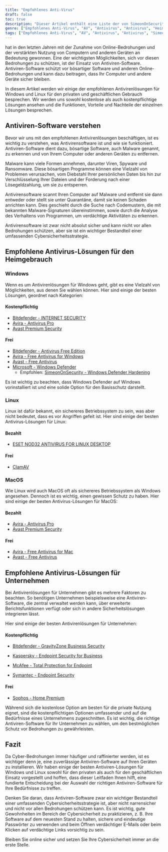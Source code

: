```yaml
---
title: "Empfohlenes Anti-Virus"
draft: false
toc: true
description: "Dieser Artikel enthält eine Liste der von SimeonOnSecurity empfohlenen Antiviren-Produkte für den privaten und geschäftlichen Einsatz. Die Rangliste basiert auf professionellen Meinungen und Tests mit bösartigen Mustern und umfasst nur Virenschutzfunktionen, Erkennung, Benutzerfreundlichkeit und Leistung. Windows-Benutzer können sowohl aus kostenpflichtigen als auch aus kostenlosen Optionen wählen, während Linux- und MacOS-Benutzer nur begrenzte Möglichkeiten haben, wobei kostenpflichtige Optionen nur für Linux verfügbar sind. Beachten Sie, dass AV unter Linux oder MacOS nicht erforderlich ist und die Verwendung von VPN oder Passwortmanagern, die mit der AV-Suite geliefert werden, nicht empfohlen wird. Der Artikel enthält auch Empfehlungen für VPN-Anbieter. An Empfehlungen für den geschäftlichen Einsatz wird derzeit gearbeitet."
genre: ["Empfohlenes Anti-Virus", "AV", "Antivirus", "Antivirus", "Heimgebrauch", "Geschäftliche Nutzung", "Windows", "Linux", "MacOS", "Cybersecurity"]
tags: ["Empfohlenes Anti-Virus", "AV", "Antivirus", "Antivirus", "SimeonOnSecurity's empfohlene Anti-Virus-Produkte", "VirusTotal", "AV-Fähigkeiten", "Erkennung", "Benutzererfahrung", "Leistung", "Windows", "Linux", "MacOS", "VPN", "Passwort-Manager", "VPNS", "Heimgebrauch", "Bezahlt", "Kostenlos", "Bitdefender - INTERNET SECURITY", "Avira - Antivirus Pro", "Avast Premium Sicherheit", "Bitdefender - Antivirus Free Edition", "Avira - Kostenloser Virenschutz für Windows", "Avast - Kostenloses Antivirus", "Microsoft - Windows Defender", "Windows Defender Hardening", "ESET NOD32", "ClamAV", "Avira - Kostenloser Virenschutz für Mac", "Sophos", "Geschäftliche Nutzung", "Cybersecurity"]
---
```

 hat in den letzten Jahren mit der Zunahme von Online-Bedrohungen und der verstärkten Nutzung von Computern und anderen Geräten an Bedeutung gewonnen. Eine der wichtigsten Möglichkeiten, sich vor diesen Bedrohungen zu schützen, ist der Einsatz von Antiviren-Software. Antiviren-Software schützt vor bösartiger Software und anderen Online-Bedrohungen und kann dazu beitragen, dass Ihr Computer und andere Geräte sicher bleiben.

In diesem Artikel werden wir einige der empfohlenen Antivirenlösungen für Windows und Linux für den privaten und geschäftlichen Gebrauch besprechen. Wir werden uns sowohl kostenlose als auch kostenpflichtige Lösungen ansehen und die Funktionen, Vorteile und Nachteile der einzelnen Lösungen besprechen.

## Antiviren-Software verstehen

Bevor wir uns mit den empfohlenen Antivirenlösungen beschäftigen, ist es wichtig zu verstehen, was Antivirensoftware ist und wie sie funktioniert. Antiviren-Software dient dazu, bösartige Software, auch Malware genannt, zu erkennen und von Ihrem Computer oder anderen Geräten zu entfernen.

Malware kann viele Formen annehmen, darunter Viren, Spyware und Ransomware. Diese bösartigen Programme können eine Vielzahl von Problemen verursachen, vom Diebstahl Ihrer persönlichen Daten bis hin zur Verschlüsselung Ihrer Dateien und der Forderung nach einer Lösegeldzahlung, um sie zu entsperren.

Antivirensoftware scannt Ihren Computer auf Malware und entfernt sie dann entweder oder stellt sie unter Quarantäne, damit sie keinen Schaden anrichten kann. Dies geschieht durch die Suche nach Codemustern, die mit bekannten Malware-Signaturen übereinstimmen, sowie durch die Analyse des Verhaltens von Programmen, um verdächtige Aktivitäten zu erkennen.

Antivirensoftware ist zwar nicht absolut sicher und kann nicht vor allen Bedrohungen schützen, aber sie ist ein wichtiger Bestandteil einer umfassenden Cybersicherheitsstrategie.

## Empfohlene Antivirus-Lösungen für den Heimgebrauch

### Windows

Wenn es um Antivirenlösungen für Windows geht, gibt es eine Vielzahl von Möglichkeiten, aus denen Sie wählen können. Hier sind einige der besten Lösungen, geordnet nach Kategorien:

#### Kostenpflichtig

- [Bitdefender - INTERNET SECURITY](https://bitdefender.f9tmep.net/VmN5Ka)
- [Avira - Antivirus Pro](https://www.avira.com/en/antivirus-pro)
- [Avast Premium Security](https://amzn.to/2MA7jR2)

#### Frei

- [Bitdefender - Antivirus Free Edition](https://bitdefender.f9tmep.net/1r7NMa)
- [Avira - Free Antivirus for Windows](https://www.avira.com/en/free-antivirus-windows)
- [Avast - Free Antivirus](https://www.avast.com/en-us/index)
- [Microsoft - Windows Defender](https://www.microsoft.com/en-us/windows/comprehensive-security)
  - Empfohlen: [SimeonOnSecurity - Windows Defender Hardening](https://github.com/simeononsecurity/Windows-Defender-Hardening)


Es ist wichtig zu beachten, dass Windows Defender auf Windows vorinstalliert ist und eine solide Option für den Basisschutz darstellt.

### Linux

Linux ist dafür bekannt, ein sichereres Betriebssystem zu sein, was aber nicht bedeutet, dass es vor Angriffen gefeit ist. Hier sind einige der besten Antivirus-Lösungen für Linux:

#### Bezahlt

- [ESET NOD32 ANTIVIRUS FOR LINUX DESKTOP](https://www.eset.com/int/home/antivirus-linux)

#### Frei

- [ClamAV](https://www.clamav.net/)

### MacOS

Wie Linux wird auch MacOS oft als sichereres Betriebssystem als Windows angesehen. Dennoch ist es wichtig, einen gewissen Schutz zu haben. Hier sind einige der besten Antivirus-Lösungen für MacOS:

#### Bezahlt

- [Avira - Antivirus Pro](https://www.avira.com/en/antivirus-pro)
- [Avast Premium Security](https://amzn.to/2MA7jR2)

#### Frei

- [Avira - Free Antivirus for Mac](https://www.avira.com/en/free-antivirus-mac)
- [Avast - Free Antivirus](https://www.avast.com/en-us/index)

## Empfohlene Antivirus-Lösungen für Unternehmen

Bei Antivirenlösungen für Unternehmen gibt es mehrere Faktoren zu beachten. So benötigen Unternehmen beispielsweise eine Antiviren-Software, die zentral verwaltet werden kann, über erweiterte Berichtsfunktionen verfügt oder sich in andere Sicherheitslösungen integrieren lässt.

Hier sind einige der besten Antivirenlösungen für Unternehmen:

#### Kostenpflichtig

- [Bitdefender - GravityZone Business Security](https://bitdefender.f9tmep.net/ZQNAzQ)

- [Kaspersky - Endpoint Security for Business](https://www.kaspersky.com/small-to-medium-business-security/endpoint-security)

- [McAfee - Total Protection for Endpoint](https://www.mcafee.com/enterprise/en-us/products/total-protection-for-endpoint.html)

- [Symantec - Endpoint Security](https://www.symantec.com/products/endpoint-security)

#### Frei

- [Sophos - Home Premium](https://home.sophos.com/)

Während sich die kostenlose Option am besten für die private Nutzung eignet, sind die kostenpflichtigen Optionen umfassender und auf die Bedürfnisse eines Unternehmens zugeschnitten. Es ist wichtig, die richtige Antiviren-Software für Ihr Unternehmen zu wählen, um den bestmöglichen Schutz vor Bedrohungen zu gewährleisten.

## Fazit

Da Cyber-Bedrohungen immer häufiger und raffinierter werden, ist es wichtiger denn je, eine zuverlässige Antiviren-Software auf Ihren Geräten zu installieren. Wir haben einige der besten Antiviren-Lösungen für Windows und Linux sowohl für den privaten als auch für den geschäftlichen Einsatz vorgestellt und hoffen, dass dieser Leitfaden Ihnen hilft, eine fundierte Entscheidung bei der Auswahl der richtigen Antiviren-Software für Ihre Bedürfnisse zu treffen.

Denken Sie daran, dass Antiviren-Software zwar ein wichtiger Bestandteil einer umfassenden Cybersicherheitsstrategie ist, aber nicht narrensicher und nicht vor allen Bedrohungen schützen kann. Es ist wichtig, gute Gewohnheiten im Bereich der Cybersicherheit zu praktizieren, z. B. Ihre Software auf dem neuesten Stand zu halten, sichere und eindeutige Passwörter zu verwenden und beim Öffnen verdächtiger E-Mails oder beim Klicken auf verdächtige Links vorsichtig zu sein.

Bleiben Sie online sicher und setzen Sie Ihre Cybersicherheit immer an die erste Stelle.

